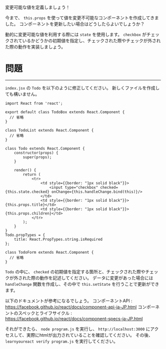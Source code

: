 変更可能な値を定義しましょう！

今まで、 `this.props` を使って値を変更不可能なコンポーネントを作成してきました。
コンポーネントを更新したい場合はどうしたらよいでしょうか？

動的に変更可能な値を利用する際には `state` を使用します。
`checkbox` がチェックされているかどうかの初期値を指定し、チェックされた際やチェックが外された際の動作を実装しましょう。

# 問題
---

`index.jsx` の `Todo` を以下のように修正してください。
新しくファイルを作成しても構いません。


```
import React from 'react';

export default class TodoBox extends React.Component {
  // 省略
}

class TodoList extends React.Component {
  // 省略
}

class Todo extends React.Component {
    constructor(props) {
        super(props);
    }

    render() {
        return (
            <tr>
                <td style={{border: "1px solid black"}}>
                    <input type="checkbox" checked={this.state.checked} onChange={this.handleChange.bind(this)}/>
                </td>
                <td style={{border: "1px solid black"}}>{this.props.title}</td>
                <td style={{border: "1px solid black"}}>{this.props.children}</td>
            </tr>
        );
    }
}
Todo.propTypes = {
    title: React.PropTypes.string.isRequired
};

class TodoForm extends React.Component {
  // 省略
}
```

`Todo` の中に、 `checked` の初期値を指定する箇所と、チェックされた際やチェックが外された際の動作を記述してください。
データに変更があった場合には `handleChange` 関数を作成し、その中で `this.setState` を行うことで更新ができます。

以下のドキュメントが参考になるでしょう。
コンポーネントAPI : https://facebook.github.io/react/docs/component-api-ja-JP.html
コンポーネントのスペックとライフサイクル : https://facebook.github.io/react/docs/component-specs-ja-JP.html

それができたら、 `node program.js` を実行し、 `http://localhost:3000` にアクセスして、実際にhtmlが出力されていることを確認してください。
その後、 `learnyoureact verify program.js` を実行してください。

